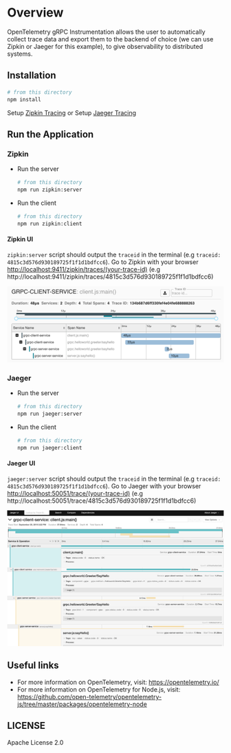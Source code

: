 # Overview

OpenTelemetry gRPC Instrumentation allows the user to automatically collect trace data and export them to the backend of choice (we can use Zipkin or Jaeger for this example), to give observability to distributed systems.

## Installation

```sh
# from this directory
npm install
```

Setup [Zipkin Tracing](https://zipkin.io/pages/quickstart.html)
or
Setup [Jaeger Tracing](https://www.jaegertracing.io/docs/latest/getting-started/#all-in-one)

## Run the Application

### Zipkin

- Run the server

  ```sh
  # from this directory
  npm run zipkin:server
  ```

- Run the client

  ```sh
  # from this directory
  npm run zipkin:client
  ```

#### Zipkin UI

`zipkin:server` script should output the `traceid` in the terminal (e.g `traceid: 4815c3d576d930189725f1f1d1bdfcc6`).
Go to Zipkin with your browser [http://localhost:9411/zipkin/traces/(your-trace-id)](http://localhost:9411/zipkin/traces/4815c3d576d930189725f1f1d1bdfcc6) (e.g http://localhost:9411/zipkin/traces/4815c3d576d930189725f1f1d1bdfcc6)

<p align="center"><img src="./images/zipkin.png"/></p>

### Jaeger

- Run the server

  ```sh
  # from this directory
  npm run jaeger:server
  ```

- Run the client

  ```sh
  # from this directory
  npm run jaeger:client
  ```

#### Jaeger UI

`jaeger:server` script should output the `traceid` in the terminal (e.g `traceid: 4815c3d576d930189725f1f1d1bdfcc6`).
Go to Jaeger with your browser [http://localhost:50051/trace/(your-trace-id)](http://localhost:50051/trace/4815c3d576d930189725f1f1d1bdfcc6) (e.g http://localhost:50051/trace/4815c3d576d930189725f1f1d1bdfcc6)

<p align="center"><img src="./images/jaeger.png"/></p>

## Useful links

- For more information on OpenTelemetry, visit: <https://opentelemetry.io/>
- For more information on OpenTelemetry for Node.js, visit: <https://github.com/open-telemetry/opentelemetry-js/tree/master/packages/opentelemetry-node>

## LICENSE

Apache License 2.0
